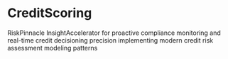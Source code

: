 # CreditScoring
RiskPinnacle InsightAccelerator for proactive compliance monitoring and real-time credit decisioning precision implementing modern credit risk assessment modeling patterns
